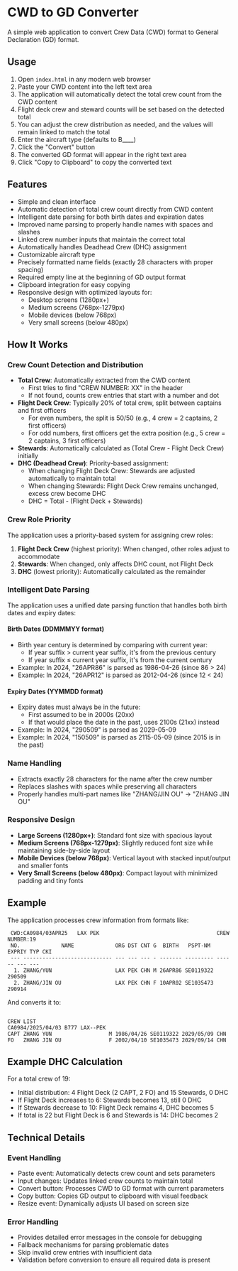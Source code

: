 # CWD to GD Converter

A simple web application to convert Crew Data (CWD) format to General Declaration (GD) format.

## Usage

1. Open `index.html` in any modern web browser
2. Paste your CWD content into the left text area
3. The application will automatically detect the total crew count from the CWD content
4. Flight deck crew and steward counts will be set based on the detected total
5. You can adjust the crew distribution as needed, and the values will remain linked to match the total
6. Enter the aircraft type (defaults to B____)
7. Click the "Convert" button
8. The converted GD format will appear in the right text area
9. Click "Copy to Clipboard" to copy the converted text

## Features

- Simple and clean interface
- Automatic detection of total crew count directly from CWD content
- Intelligent date parsing for both birth dates and expiration dates
- Improved name parsing to properly handle names with spaces and slashes
- Linked crew number inputs that maintain the correct total
- Automatically handles Deadhead Crew (DHC) assignment
- Customizable aircraft type
- Precisely formatted name fields (exactly 28 characters with proper spacing)
- Required empty line at the beginning of GD output format
- Clipboard integration for easy copying
- Responsive design with optimized layouts for:
  - Desktop screens (1280px+)
  - Medium screens (768px-1279px)
  - Mobile devices (below 768px)
  - Very small screens (below 480px)

## How It Works

### Crew Count Detection and Distribution
- **Total Crew**: Automatically extracted from the CWD content
  - First tries to find "CREW NUMBER: XX" in the header
  - If not found, counts crew entries that start with a number and dot
- **Flight Deck Crew**: Typically 20% of total crew, split between captains and first officers
  - For even numbers, the split is 50/50 (e.g., 4 crew = 2 captains, 2 first officers)
  - For odd numbers, first officers get the extra position (e.g., 5 crew = 2 captains, 3 first officers)
- **Stewards**: Automatically calculated as (Total Crew - Flight Deck Crew) initially
- **DHC (Deadhead Crew)**: Priority-based assignment:
  - When changing Flight Deck Crew: Stewards are adjusted automatically to maintain total
  - When changing Stewards: Flight Deck Crew remains unchanged, excess crew become DHC
  - DHC = Total - (Flight Deck + Stewards)

### Crew Role Priority
The application uses a priority-based system for assigning crew roles:
1. **Flight Deck Crew** (highest priority): When changed, other roles adjust to accommodate
2. **Stewards**: When changed, only affects DHC count, not Flight Deck
3. **DHC** (lowest priority): Automatically calculated as the remainder

### Intelligent Date Parsing
The application uses a unified date parsing function that handles both birth dates and expiry dates:

#### Birth Dates (DDMMMYY format)
- Birth year century is determined by comparing with current year:
  - If year suffix > current year suffix, it's from the previous century
  - If year suffix ≤ current year suffix, it's from the current century
- Example: In 2024, "26APR86" is parsed as 1986-04-26 (since 86 > 24)
- Example: In 2024, "26APR12" is parsed as 2012-04-26 (since 12 < 24)

#### Expiry Dates (YYMMDD format)
- Expiry dates must always be in the future:
  - First assumed to be in 2000s (20xx)
  - If that would place the date in the past, uses 2100s (21xx) instead
- Example: In 2024, "290509" is parsed as 2029-05-09
- Example: In 2024, "150509" is parsed as 2115-05-09 (since 2015 is in the past)

### Name Handling
- Extracts exactly 28 characters for the name after the crew number
- Replaces slashes with spaces while preserving all characters
- Properly handles multi-part names like "ZHANG/JIN OU" → "ZHANG JIN OU"

### Responsive Design
- **Large Screens (1280px+)**: Standard font size with spacious layout
- **Medium Screens (768px-1279px)**: Slightly reduced font size while maintaining side-by-side layout
- **Mobile Devices (below 768px)**: Vertical layout with stacked input/output and smaller fonts
- **Very Small Screens (below 480px)**: Compact layout with minimized padding and tiny fonts

## Example

The application processes crew information from formats like:
```
 CWD:CA0984/03APR25   LAX PEK                                     CREW NUMBER:19
 NO.             NAME             ORG DST CNT G  BIRTH   PSPT-NM  EXPRIY TYP CKI
 --- ---------------------------- --- --- --- - ------- --------- ------ --- ---
  1. ZHANG/YUN                    LAX PEK CHN M 26APR86 SE0119322 290509        
  2. ZHANG/JIN OU                 LAX PEK CHN F 10APR02 SE1035473 290914        
```

And converts it to:
```

CREW LIST
CA0984/2025/04/03 B777 LAX--PEK
CAPT ZHANG YUN                  M 1986/04/26 SE0119322 2029/05/09 CHN
FO   ZHANG JIN OU               F 2002/04/10 SE1035473 2029/09/14 CHN
```

## Example DHC Calculation

For a total crew of 19:
- Initial distribution: 4 Flight Deck (2 CAPT, 2 FO) and 15 Stewards, 0 DHC
- If Flight Deck increases to 6: Stewards becomes 13, still 0 DHC
- If Stewards decrease to 10: Flight Deck remains 4, DHC becomes 5
- If total is 22 but Flight Deck is 6 and Stewards is 14: DHC becomes 2

## Technical Details

### Event Handling
- Paste event: Automatically detects crew count and sets parameters
- Input changes: Updates linked crew counts to maintain total
- Convert button: Processes CWD to GD format with current parameters
- Copy button: Copies GD output to clipboard with visual feedback
- Resize event: Dynamically adjusts UI based on screen size

### Error Handling
- Provides detailed error messages in the console for debugging
- Fallback mechanisms for parsing problematic dates
- Skip invalid crew entries with insufficient data
- Validation before conversion to ensure all required data is present